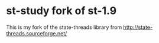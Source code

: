 # st-study fork of st-1.9
This is my fork of the state-threads library from http://state-threads.sourceforge.net/
